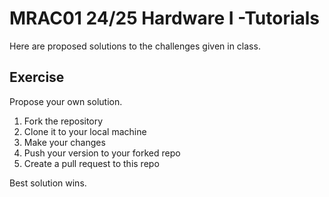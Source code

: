 # MRAC01 24/25 Hardware I -Tutorials

Here are proposed solutions to the challenges given in class.

## Exercise

Propose your own solution.

1. Fork the repository
2. Clone it to your local machine
3. Make your changes
4. Push your version to your forked repo
5. Create a pull request to this repo

Best solution wins.
